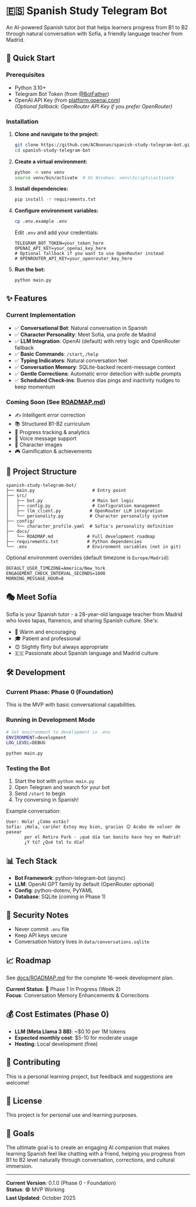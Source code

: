 # 🇪🇸 Spanish Study Telegram Bot

An AI-powered Spanish tutor bot that helps learners progress from B1 to B2 through natural conversation with Sofía, a friendly language teacher from Madrid.

## 🚀 Quick Start

### Prerequisites
- Python 3.10+
- Telegram Bot Token (from [@BotFather](https://t.me/botfather))
- OpenAI API Key (from [platform.openai.com](https://platform.openai.com))  
  _(Optional fallback: OpenRouter API Key if you prefer OpenRouter)_

### Installation

1. **Clone and navigate to the project:**
   ```bash
   git clone https://github.com/ACNoonan/spanish-study-telegram-bot.git
   cd spanish-study-telegram-bot
   ```

2. **Create a virtual environment:**
   ```bash
   python -m venv venv
   source venv/bin/activate  # On Windows: venv\Scripts\activate
   ```

3. **Install dependencies:**
   ```bash
   pip install -r requirements.txt
   ```

4. **Configure environment variables:**
   ```bash
   cp .env.example .env
   ```
   
   Edit `.env` and add your credentials:
   ```
   TELEGRAM_BOT_TOKEN=your_token_here
   OPENAI_API_KEY=your_openai_key_here
   # Optional fallback if you want to use OpenRouter instead
   # OPENROUTER_API_KEY=your_openrouter_key_here
   ```

5. **Run the bot:**
   ```bash
   python main.py
   ```

## ✨ Features

### Current Implementation
- ✅ **Conversational Bot**: Natural conversation in Spanish
- ✅ **Character Personality**: Meet Sofía, una profe de Madrid
- ✅ **LLM Integration**: OpenAI (default) with retry logic and OpenRouter fallback
- ✅ **Basic Commands**: `/start`, `/help`
- ✅ **Typing Indicators**: Natural conversation feel
- ✅ **Conversation Memory**: SQLite-backed recent-message context
- ✅ **Gentle Corrections**: Automatic error detection with subtle prompts
- ✅ **Scheduled Check-ins**: Buenos días pings and inactivity nudges to keep momentum

### Coming Soon (See [ROADMAP.md](docs/ROADMAP.md))
- ✍️ Intelligent error correction
- 📚 Structured B1-B2 curriculum
- 🎯 Progress tracking & analytics
- 🎤 Voice message support
- 🎨 Character images
- 🎮 Gamification & achievements

## 📁 Project Structure

```
spanish-study-telegram-bot/
├── main.py                      # Entry point
├── src/
│   ├── bot.py                   # Main bot logic
│   ├── config.py                # Configuration management
│   ├── llm_client.py           # OpenRouter LLM integration
│   └── personality.py          # Character personality system
├── config/
│   └── character_profile.yaml  # Sofía's personality definition
├── docs/
│   └── ROADMAP.md             # Full development roadmap
├── requirements.txt           # Python dependencies
└── .env                       # Environment variables (not in git)
   ```

   Optional environment overrides (default timezone is `Europe/Madrid`):
   ```
   DEFAULT_USER_TIMEZONE=America/New_York
   ENGAGEMENT_CHECK_INTERVAL_SECONDS=1800
   MORNING_MESSAGE_HOUR=8
   ```

## 🎭 Meet Sofía

Sofía is your Spanish tutor - a 28-year-old language teacher from Madrid who loves tapas, flamenco, and sharing Spanish culture. She's:
- 💛 Warm and encouraging
- 🎓 Patient and professional
- 😊 Slightly flirty but always appropriate
- 🇪🇸 Passionate about Spanish language and Madrid culture

## 🛠️ Development

### Current Phase: Phase 0 (Foundation)
This is the MVP with basic conversational capabilities.

### Running in Development Mode
```bash
# Set environment to development in .env
ENVIRONMENT=development
LOG_LEVEL=DEBUG

python main.py
```

### Testing the Bot
1. Start the bot with `python main.py`
2. Open Telegram and search for your bot
3. Send `/start` to begin
4. Try conversing in Spanish!

Example conversation:
```
User: Hola! ¿Cómo estás?
Sofía: ¡Hola, cariño! Estoy muy bien, gracias 😊 Acabo de volver de pasear 
       por el Retiro Park - ¡qué día tan bonito hace hoy en Madrid! 
       ¿Y tú? ¿Qué tal tu día?
```

## 📊 Tech Stack

- **Bot Framework**: python-telegram-bot (async)
- **LLM**: OpenAI GPT family by default (OpenRouter optional)
- **Config**: python-dotenv, PyYAML
- **Database**: SQLite (coming in Phase 1)

## 🔐 Security Notes

- Never commit `.env` file
- Keep API keys secure
- Conversation history lives in `data/conversations.sqlite`

## 📈 Roadmap

See [docs/ROADMAP.md](docs/ROADMAP.md) for the complete 16-week development plan.

**Current Status**: 🔄 Phase 1 In Progress (Week 2)  
**Focus**: Conversation Memory Enhancements & Corrections

## 💰 Cost Estimates (Phase 0)

- **LLM (Meta Llama 3 8B)**: ~$0.10 per 1M tokens
- **Expected monthly cost**: $5-10 for moderate usage
- **Hosting**: Local development (free)

## 🤝 Contributing

This is a personal learning project, but feedback and suggestions are welcome!

## 📝 License

This project is for personal use and learning purposes.

## 🎯 Goals

The ultimate goal is to create an engaging AI companion that makes learning Spanish feel like chatting with a friend, helping you progress from B1 to B2 level naturally through conversation, corrections, and cultural immersion.

---

**Current Version**: 0.1.0 (Phase 0 - Foundation)  
**Status**: 🟢 MVP Working  
**Last Updated**: October 2025
